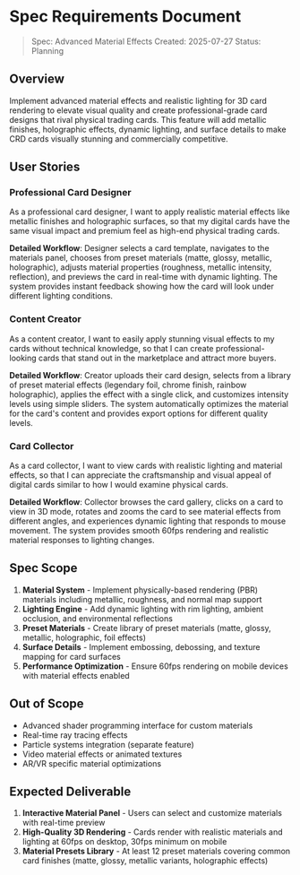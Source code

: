 # Spec Requirements Document

> Spec: Advanced Material Effects
> Created: 2025-07-27
> Status: Planning

## Overview

Implement advanced material effects and realistic lighting for 3D card rendering to elevate visual quality and create professional-grade card designs that rival physical trading cards. This feature will add metallic finishes, holographic effects, dynamic lighting, and surface details to make CRD cards visually stunning and commercially competitive.

## User Stories

### Professional Card Designer

As a professional card designer, I want to apply realistic material effects like metallic finishes and holographic surfaces, so that my digital cards have the same visual impact and premium feel as high-end physical trading cards.

**Detailed Workflow**: Designer selects a card template, navigates to the materials panel, chooses from preset materials (matte, glossy, metallic, holographic), adjusts material properties (roughness, metallic intensity, reflection), and previews the card in real-time with dynamic lighting. The system provides instant feedback showing how the card will look under different lighting conditions.

### Content Creator

As a content creator, I want to easily apply stunning visual effects to my cards without technical knowledge, so that I can create professional-looking cards that stand out in the marketplace and attract more buyers.

**Detailed Workflow**: Creator uploads their card design, selects from a library of preset material effects (legendary foil, chrome finish, rainbow holographic), applies the effect with a single click, and customizes intensity levels using simple sliders. The system automatically optimizes the material for the card's content and provides export options for different quality levels.

### Card Collector

As a card collector, I want to view cards with realistic lighting and material effects, so that I can appreciate the craftsmanship and visual appeal of digital cards similar to how I would examine physical cards.

**Detailed Workflow**: Collector browses the card gallery, clicks on a card to view in 3D mode, rotates and zooms the card to see material effects from different angles, and experiences dynamic lighting that responds to mouse movement. The system provides smooth 60fps rendering and realistic material responses to lighting changes.

## Spec Scope

1. **Material System** - Implement physically-based rendering (PBR) materials including metallic, roughness, and normal map support
2. **Lighting Engine** - Add dynamic lighting with rim lighting, ambient occlusion, and environmental reflections
3. **Preset Materials** - Create library of preset materials (matte, glossy, metallic, holographic, foil effects)
4. **Surface Details** - Implement embossing, debossing, and texture mapping for card surfaces
5. **Performance Optimization** - Ensure 60fps rendering on mobile devices with material effects enabled

## Out of Scope

- Advanced shader programming interface for custom materials
- Real-time ray tracing effects
- Particle systems integration (separate feature)
- Video material effects or animated textures
- AR/VR specific material optimizations

## Expected Deliverable

1. **Interactive Material Panel** - Users can select and customize materials with real-time preview
2. **High-Quality 3D Rendering** - Cards render with realistic materials and lighting at 60fps on desktop, 30fps minimum on mobile
3. **Material Presets Library** - At least 12 preset materials covering common card finishes (matte, glossy, metallic variants, holographic effects)
